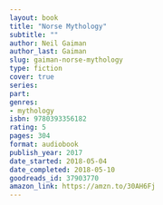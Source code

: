 ```yaml
---
layout: book
title: "Norse Mythology"
subtitle: ""
author: Neil Gaiman
author_last: Gaiman
slug: gaiman-norse-mythology
type: fiction
cover: true
series: 
part: 
genres:
- mythology
isbn: 9780393356182
rating: 5
pages: 304
format: audiobook
publish_year: 2017
date_started: 2018-05-04
date_completed: 2018-05-10
goodreads_id: 37903770
amazon_link: https://amzn.to/30AH6Fj
---
```

